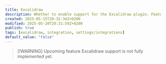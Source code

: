 ```yaml
---
title: Excalidraw
description: Whether to enable support for the Excalidraw plugin. Feature is currently disabled.
created: 2025-05-15T20:32:34Z+0200
modified: 2025-05-20T20:31:59Z+0200
publish: true
tags: [excalidraw, integration, settings/integrations]
default_value: "false"
---
```


> [!WARNING] Upcoming feature
> Excalidraw support is not fully implemented yet.
